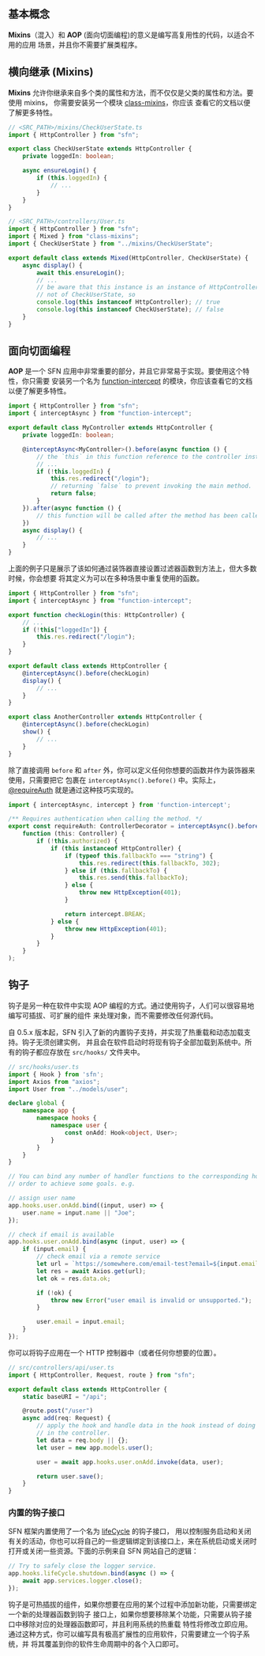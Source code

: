 <!-- title: Mixins 和 AOP; order: 14 -->
## 基本概念

**Mixins**（混入）和 **AOP** (面向切面编程)的意义是编写高复用性的代码，以适合不用的应用
场景，并且你不需要扩展类程序。

## 横向继承 (Mixins)

**Mixins** 允许你继承来自多个类的属性和方法，而不仅仅是父类的属性和方法。要使用 mixins，
你需要安装另一个模块 [class-mixins](https://github.com/hyurl/class-mixins)，你应该
查看它的文档以便了解更多特性。

```typescript
// <SRC_PATH>/mixins/CheckUserState.ts
import { HttpController } from "sfn";

export class CheckUserState extends HttpController {
    private loggedIn: boolean;

    async ensureLogin() {
        if (this.loggedIn) {
            // ...
        }
    }
}
```

```typescript
// <SRC_PATH>/controllers/User.ts
import { HttpController } from "sfn";
import { Mixed } from "class-mixins";
import { CheckUserState } from "../mixins/CheckUserState";

export default class extends Mixed(HttpController, CheckUserState) {
    async display() {
        await this.ensureLogin();
        // ...
        // be aware that this instance is an instance of HttpController, but 
        // not of CheckUserState, so
        console.log(this instanceof HttpController); // true
        console.log(this instanceof CheckUserState); // false
    }
}
```

## 面向切面编程

**AOP** 是一个 SFN 应用中非常重要的部分，并且它非常易于实现。要使用这个特性，你只需要
安装另一个名为 [function-intercept](https://github.com/hyurl/function-intercept)
的模块，你应该查看它的文档以便了解更多特性。

```typescript
import { HttpController } from "sfn";
import { interceptAsync } from "function-intercept";

export default class MyController extends HttpController {
    private loggedIn: boolean;

    @interceptAsync<MyController>().before(async function () {
        // the `this` in this function reference to the controller instance
        // ...
        if (!this.loggedIn) {
            this.res.redirect("/login");
            // returning `false` to prevent invoking the main method.
            return false;
        }
    }).after(async function () {
        // this function will be called after the method has been called
    })
    async display() {
        // ...
    }
}
```

上面的例子只是展示了该如何通过装饰器直接设置过滤器函数到方法上，但大多数时候，你会想要
将其定义为可以在多种场景中重复使用的函数。

```typescript
import { HttpController } from "sfn";
import { interceptAsync } from "function-intercept";

export function checkLogin(this: HttpController) {
    // ...
    if (!this["loggedIn"]) {
        this.res.redirect("/login");
    }
}

export default class extends HttpController {
    @interceptAsync().before(checkLogin)
    display() {
        // ...
    }
}

export class AnotherController extends HttpController {
    @interceptAsync().before(checkLogin)
    show() {
        // ...
    }
}
```

除了直接调用 `before` 和 `after` 外，你可以定义任何你想要的函数并作为装饰器来使用，只需要把它
包裹在 `interceptAsync().before()` 中。实际上，
[@requireAuth](/api/v1/decorators#requireAuth) 就是通过这种技巧实现的。

```ts
import { interceptAsync, intercept } from 'function-intercept';

/** Requires authentication when calling the method. */
export const requireAuth: ControllerDecorator = interceptAsync().before(
    function (this: Controller) {
        if (!this.authorized) {
            if (this instanceof HttpController) {
                if (typeof this.fallbackTo === "string") {
                    this.res.redirect(this.fallbackTo, 302);
                } else if (this.fallbackTo) {
                    this.res.send(this.fallbackTo);
                } else {
                    throw new HttpException(401);
                }

                return intercept.BREAK;
            } else {
                throw new HttpException(401);
            }
        }
    }
);
```

## 钩子

钩子是另一种在软件中实现 AOP 编程的方式。通过使用钩子，人们可以很容易地编写可插拔、可扩展的组件
来处理对象，而不需要修改任何源代码。

自 0.5.x 版本起，SFN 引入了新的内置钩子支持，并实现了热重载和动态加载支持。钩子无须创建实例，
并且会在软件启动时将现有钩子全部加载到系统中。所有的钩子都应存放在 `src/hooks/` 文件夹中。

```typescript
// src/hooks/user.ts
import { Hook } from 'sfn';
import Axios from "axios";
import User from "../models/user";

declare global {
    namespace app {
        namespace hooks {
            namespace user {
                const onAdd: Hook<object, User>;
            }
        }
    }
}

// You can bind any number of handler functions to the corresponding hook in 
// order to achieve some goals. e.g.

// assign user name
app.hooks.user.onAdd.bind((input, user) => {
    user.name = input.name || "Joe";
});

// check if email is available
app.hooks.user.onAdd.bind(async (input, user) => {
    if (input.email) {
        // check email via a remote service
        let url = `https://somewhere.com/email-test?email=${input.email}`;
        let res = await Axios.get(url);
        let ok = res.data.ok;

        if (!ok) {
            throw new Error("user email is invalid or unsupported.");
        }

        user.email = input.email;
    }
});
```

你可以将钩子应用在一个 HTTP 控制器中（或者任何你想要的位置）。

```typescript
// src/controllers/api/user.ts
import { HttpController, Request, route } from "sfn";

export default class extends HttpController {
    static baseURI = "/api";

    @route.post("/user")
    async add(req: Request) {
        // apply the hook and handle data in the hook instead of doing it 
        // in the controller.
        let data = req.body || {};
        let user = new app.models.user();

        user = await app.hooks.user.onAdd.invoke(data, user);

        return user.save();
    }
}
```

### 内置的钩子接口

SFN 框架内置使用了一个名为 [lifeCycle](/api/v1/Hook#app_hooks_lifeCycle) 的钩子接口，
用以控制服务启动和关闭有关的活动，你也可以将自己的一些逻辑绑定到该接口上，来在系统启动或关闭时
打开或关闭一些资源。下面的示例来自 SFN 网站自己的逻辑：

```typescript
// Try to safely close the logger service.
app.hooks.lifeCycle.shutdown.bind(async () => {
    await app.services.logger.close();
});
```

钩子是可热插拔的组件，如果你想要在应用的某个过程中添加新功能，只需要绑定一个新的处理器函数到钩子
接口上，如果你想要移除某个功能，只需要从钩子接口中移除对应的处理器函数即可，并且利用系统的热重载
特性将修改立即应用。通过这种方式，你可以编写具有极高扩展性的应用软件，只需要建立一个钩子系统，并
将其覆盖到你的软件生命周期中的各个入口即可。
